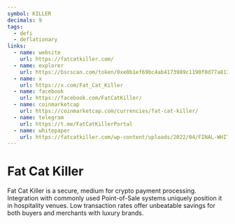 ```yaml
---
symbol: KILLER
decimals: 9
tags:
  - defi
  - deflationary
links:
  - name: website
    url: https://fatcatkiller.com/
  - name: explorer
    url: https://bscscan.com/token/0xe0b1ef69bc4ab4173989c1190f0d77a813f3b726
  - name: x
    url: https://x.com/Fat_Cat_Killer
  - name: facebook
    url: https://facebook.com/FatCatKiller/
  - name: coinmarketcap
    url: https://coinmarketcap.com/currencies/fat-cat-killer/
  - name: telegram
    url: https://t.me/FatCatKillerPortal
  - name: whitepaper
    url: https://fatcatkiller.com/wp-content/uploads/2022/04/FINAL-WHITE-PAPER-ENG-2022-04-22.pdf
---
```


# Fat Cat Killer

Fat Cat Killer is a secure, medium for crypto payment processing. Integration with commonly used Point-of-Sale systems uniquely position it in hospitality venues. Low transaction rates offer unbeatable savings for both buyers and merchants with luxury brands.
